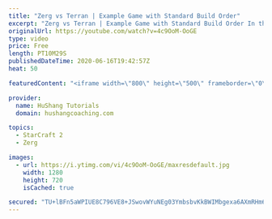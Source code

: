 ```yaml
---
title: "Zerg vs Terran | Example Game with Standard Build Order"
excerpt: "Zerg vs Terran | Example Game with Standard Build Order In this guide we learn how to defend early Terran attacks.  Coaching -------------------------------------------------------------------------- Interested in Starcraft lessons? Check out my website! I would love to help you improve and reach your"
originalUrl: https://youtube.com/watch?v=4c9OoM-OoGE
type: video
price: Free
length: PT10M29S
publishedDateTime: 2020-06-16T19:42:57Z
heat: 50

featuredContent: "<iframe width=\"800\" height=\"500\" frameborder=\"0\" src=\"https://www.youtube.com/embed/4c9OoM-OoGE\" allow=\"accelerometer; autoplay; encrypted-media; gyroscope; picture-in-picture\" allowfullscreen></iframe>"

provider:
  name: HuShang Tutorials
  domain: hushangcoaching.com

topics:
  - StarCraft 2
  - Zerg

images:
  - url: https://i.ytimg.com/vi/4c9OoM-OoGE/maxresdefault.jpg
    width: 1280
    height: 720
    isCached: true

secured: "TU+lBFn5aWPIUE8C796VE8+JSwovWYuNEg03YmbsbvKkBWIMbgexa6AXmRHm6x3lE9K87PnhPRiW5yBJmHpPWG9xbRJ2BlKrJ28Oi3QyKmhXxBQHzkbHNOJE8JJlMFPyy4e2KNo1ODBfklrSq8zifYiSk2h2k1udsPSx5wCHyClGVh8EzIZb4SFXP67S0pFkiLM73m/mpurR0PbUReve0A1O4+64+szFXHro08JZXp7E1Q+tk4RqVZkCRdwzKOMWe1VoB3VJqeljFhzaEz81uLbTRno8hEMG3aTkMx4AP2LyEwZ1Rx7W0aAlFi6XODFsCdGGNLB5+dXgao9EItW5iCOBHQO6tmJWywGhlJ9pS1UrKjdYAvcR+hIOBLqIZbGguKd+GWWzBF1iLnSB71iL6xZxC3JGJ+9DpSpKdiXtI6k=;YXFgiNkrXiyXgYGPTkEKWA=="
---
```


